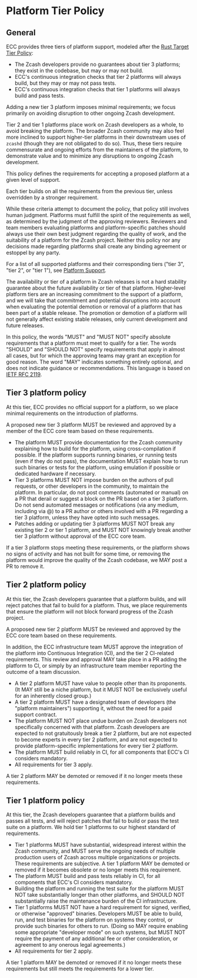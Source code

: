 # Platform Tier Policy

## General

ECC provides three tiers of platform support, modeled after the
[Rust Target Tier Policy](https://doc.rust-lang.org/stable/rustc/platform-tier-policy.html):

- The Zcash developers provide no guarantees about tier 3 platforms; they exist in the
  codebase, but may or may not build.
- ECC's continuous integration checks that tier 2 platforms will always build, but they
  may or may not pass tests.
- ECC's continuous integration checks that tier 1 platforms will always build and pass
  tests.

Adding a new tier 3 platform imposes minimal requirements; we focus primarily on avoiding
disruption to other ongoing Zcash development.

Tier 2 and tier 1 platforms place work on Zcash developers as a whole, to avoid breaking
the platform. The broader Zcash community may also feel more inclined to support
higher-tier platforms in their downstream uses of `zcashd` (though they are not obligated
to do so). Thus, these tiers require commensurate and ongoing efforts from the maintainers
of the platform, to demonstrate value and to minimize any disruptions to ongoing Zcash
development.

This policy defines the requirements for accepting a proposed platform at a given level of
support.

Each tier builds on all the requirements from the previous tier, unless overridden by a
stronger requirement.

While these criteria attempt to document the policy, that policy still involves human
judgment. Platforms must fulfill the spirit of the requirements as well, as determined by
the judgment of the approving reviewers. Reviewers and team members evaluating platforms
and platform-specific patches should always use their own best judgment regarding the
quality of work, and the suitability of a platform for the Zcash project. Neither this
policy nor any decisions made regarding platforms shall create any binding agreement or
estoppel by any party.

For a list of all supported platforms and their corresponding tiers ("tier 3", "tier 2",
or "tier 1"), see [Platform Support](../user/platform-support.md).

The availability or tier of a platform in Zcash releases is not a hard stability guarantee
about the future availability or tier of that platform. Higher-level platform tiers are an
increasing commitment to the support of a platform, and we will take that commitment and
potential disruptions into account when evaluating the potential demotion or removal of a
platform that has been part of a stable release. The promotion or demotion of a platform
will not generally affect existing stable releases, only current development and future
releases.

In this policy, the words "MUST" and "MUST NOT" specify absolute requirements that a
platform must meet to qualify for a tier. The words "SHOULD" and "SHOULD NOT" specify
requirements that apply in almost all cases, but for which the approving teams may grant
an exception for good reason. The word "MAY" indicates something entirely optional, and
does not indicate guidance or recommendations. This language is based on
[IETF RFC 2119](https://tools.ietf.org/html/rfc2119).

## Tier 3 platform policy

At this tier, ECC provides no official support for a platform, so we place minimal
requirements on the introduction of platforms.

A proposed new tier 3 platform MUST be reviewed and approved by a member of the ECC core
team based on these requirements.

- The platform MUST provide documentation for the Zcash community explaining how to build
  for the platform, using cross-compilation if possible. If the platform supports running
  binaries, or running tests (even if they do not pass), the documentation MUST explain
  how to run such binaries or tests for the platform, using emulation if possible or
  dedicated hardware if necessary.
- Tier 3 platforms MUST NOT impose burden on the authors of pull requests, or other
  developers in the community, to maintain the platform. In particular, do not post
  comments (automated or manual) on a PR that derail or suggest a block on the PR based on
  a tier 3 platform. Do not send automated messages or notifications (via any medium,
  including via @) to a PR author or others involved with a PR regarding a tier 3
  platform, unless they have opted into such messages.
- Patches adding or updating tier 3 platforms MUST NOT break any existing tier 2 or tier 1
  platform, and MUST NOT knowingly break another tier 3 platform without approval of the
  ECC core team.

If a tier 3 platform stops meeting these requirements, or the platform shows no signs of
activity and has not built for some time, or removing the platform would improve the
quality of the Zcash codebase, we MAY post a PR to remove it.

## Tier 2 platform policy

At this tier, the Zcash developers guarantee that a platform builds, and will reject
patches that fail to build for a platform. Thus, we place requirements that ensure the
platform will not block forward progress of the Zcash project.

A proposed new tier 2 platform MUST be reviewed and approved by the ECC core team based
on these requirements.

In addition, the ECC infrastructure team MUST approve the integration of the platform into
Continuous Integration (CI), and the tier 2 CI-related requirements. This review and
approval MAY take place in a PR adding the platform to CI, or simply by an infrastructure
team member reporting the outcome of a team discussion.

- A tier 2 platform MUST have value to people other than its proponents. (It MAY still be
  a niche platform, but it MUST NOT be exclusively useful for an inherently closed group.)
- A tier 2 platform MUST have a designated team of developers (the "platform maintainers")
  supporting it, without the need for a paid support contract.
- The platform MUST NOT place undue burden on Zcash developers not specifically concerned
  with that platform. Zcash developers are expected to not gratuitously break a tier 2
  platform, but are not expected to become experts in every tier 2 platform, and are not
  expected to provide platform-specific implementations for every tier 2 platform.
- The platform MUST build reliably in CI, for all components that ECC's CI considers
  mandatory.
- All requirements for tier 3 apply.

A tier 2 platform MAY be demoted or removed if it no longer meets these requirements.

## Tier 1 platform policy

At this tier, the Zcash developers guarantee that a platform builds and passes all tests,
and will reject patches that fail to build or pass the test suite on a platform. We hold
tier 1 platforms to our highest standard of requirements.

- Tier 1 platforms MUST have substantial, widespread interest within the Zcash community,
  and MUST serve the ongoing needs of multiple production users of Zcash across multiple
  organizations or projects. These requirements are subjective. A tier 1 platform MAY be
  demoted or removed if it becomes obsolete or no longer meets this requirement.
- The platform MUST build and pass tests reliably in CI, for all components that ECC's CI
  considers mandatory.
- Building the platform and running the test suite for the platform MUST NOT take
  substantially longer than other platforms, and SHOULD NOT substantially raise the
  maintenance burden of the CI infrastructure.
- Tier 1 platforms MUST NOT have a hard requirement for signed, verified, or otherwise
  "approved" binaries. Developers MUST be able to build, run, and test binaries for the
  platform on systems they control, or provide such binaries for others to run. (Doing so
  MAY require enabling some appropriate "developer mode" on such systems, but MUST NOT
  require the payment of any additional fee or other consideration, or agreement to any
  onerous legal agreements.)
- All requirements for tier 2 apply.

A tier 1 platform MAY be demoted or removed if it no longer meets these requirements but
still meets the requirements for a lower tier.
